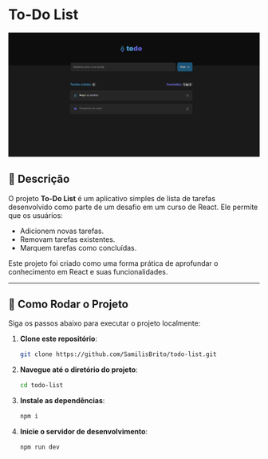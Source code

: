 # To-Do List

![Preview](./public/todo.png)

## 📝 Descrição

O projeto **To-Do List** é um aplicativo simples de lista de tarefas desenvolvido como parte de um desafio em um curso de React. Ele permite que os usuários:  
- Adicionem novas tarefas.  
- Removam tarefas existentes.  
- Marquem tarefas como concluídas.  

Este projeto foi criado como uma forma prática de aprofundar o conhecimento em React e suas funcionalidades.

---

## 🚀 Como Rodar o Projeto

Siga os passos abaixo para executar o projeto localmente:

1. **Clone este repositório**:
   ```bash
   git clone https://github.com/SamilisBrito/todo-list.git

2. **Navegue até o diretório do projeto**:
   ```bash
   cd todo-list

3. **Instale as dependências**:
   ```bash
   npm i

4. **Inicie o servidor de desenvolvimento**:
   ```bash
   npm run dev